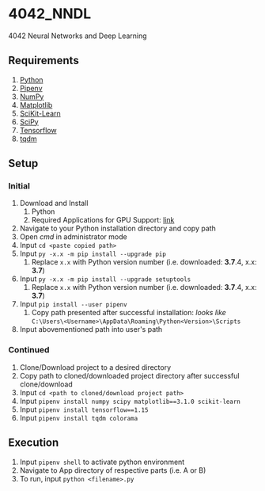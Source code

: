 # 4042_NNDL

4042 Neural Networks and Deep Learning

## Requirements

1. [Python](https://www.python.org/)
2. [Pipenv](https://github.com/pypa/pipenv)
3. [NumPy](https://numpy.org/)
4. [Matplotlib](https://matplotlib.org/)
5. [SciKit-Learn](https://scikit-learn.org/)
6. [SciPy](https://www.scipy.org/)
7. [Tensorflow](https://www.tensorflow.org/)
8. [tqdm](https://tqdm.github.io/)


## Setup

### Initial

1. Download and Install
   1. Python
   2. Required Applications for GPU Support: [link](https://www.tensorflow.org/install/gpu)
2. Navigate to your Python installation directory and copy path
3. Open _cmd_ in administrator mode
4. Input `cd <paste copied path>`
5. Input `py -x.x -m pip install --upgrade pip`
   1. Replace `x.x` with Python version number (i.e. downloaded: **3.7**.4, x.x: **3.7**)
6. Input `py -x.x -m pip install --upgrade setuptools`
   1. Replace `x.x` with Python version number (i.e. downloaded: **3.7**.4, x.x: **3.7**)
7. Input `pip install --user pipenv`
   1. Copy path presented after successful installation: _looks like_ `C:\Users\<Username>\AppData\Roaming\Python<Version>\Scripts`
8. Input abovementioned path into user's path

### Continued

1. Clone/Download project to a desired directory
2. Copy path to cloned/downloaded project directory after successful clone/download
3. Input `cd <path to cloned/download project path>`
4. Input `pipenv install numpy scipy matplotlib==3.1.0 scikit-learn`
5. Input `pipenv install tensorflow==1.15`
6. Input `pipenv install tqdm colorama`

## Execution

1. Input `pipenv shell` to activate python environment
2. Navigate to App directory of respective parts (i.e. A or B)
3. To run, input `python <filename>.py`
